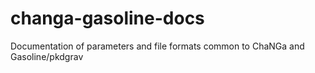 # changa-gasoline-docs
Documentation of parameters and file formats common to ChaNGa and Gasoline/pkdgrav
